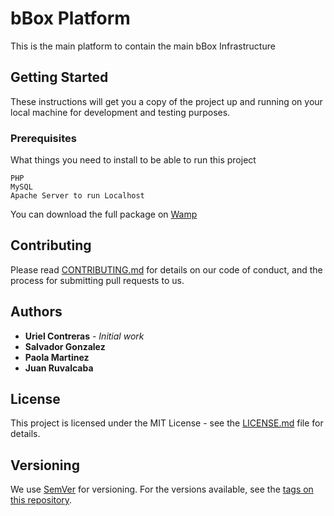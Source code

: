 # bBox Platform
This is the main platform to contain the main bBox Infrastructure

## Getting Started
These instructions will get you a copy of the project up and running on your local machine for development and testing purposes.

### Prerequisites
What things you need to install to be able to run this project

```
PHP
MySQL
Apache Server to run Localhost
```

You can download the full package on [Wamp](http://www.wampserver.com/en/)

## Contributing
Please read [CONTRIBUTING.md](https://github.com/SDBLV/bbox/blob/develop/wiki/CONTRIBUTING.md) for details on our code of conduct, and the process for submitting pull requests to us.

## Authors

* **Uriel Contreras** - *Initial work*
* **Salvador Gonzalez**
* **Paola Martinez**
* **Juan Ruvalcaba**

## License
This project is licensed under the MIT License - see the [LICENSE.md](LICENSE.md) file for details.

## Versioning
We use [SemVer](http://semver.org/spec/v2.0.0.html) for versioning.
For the versions available, see the [tags on this repository]().
